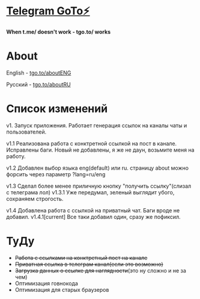 # [Telegram GoTo⚡️](https://tgo.to)
**When t.me/ doesn't work - tgo.to/ works**

# About
English - [tgo.to/aboutENG](https://tgo.to/about?lang=eng)

Русский - [tgo.to/aboutRU](https://tgo.to/about?lang=ru)

# Список изменений
v1. Запуск приложения. Работает генерация ссылок на каналы чаты и пользователей.

v1.1 Реализована работа с конктретной ссылкой на пост в канале. Исправлены баги. Новый не добавлены, я же не даун, возьмите меня на работу.

v1.2 Добавлен выбор языка eng(default) или ru. страницу about можно форсить через параметр ?lang=ru/eng

v1.3 Сделал более менее приличную кнопку "получить ссылку"(слизал с телеграма лол)
v1.3.1 Уже передумал, зеленый выглядит убого, сохраняем строгость.

v1.4 Добавлена работа с ссылкой на приватный чат. Баги вроде не добавил.
v1.4.1[current] Все таки добавил один, сразу же пофиксил.

# ТуДу
* ~~Работа с ссылками на конктретный пост на канале~~
* ~~Приватная ссылка в телеграм канал(если это возможно)~~
* ~~Загрузка данных о ссылке для наглядности~~(это ну сложно и не за чем)
* Оптимизация говнокода
* Оптимизация для старых браузеров
